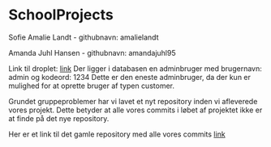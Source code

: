 # SchoolProjects

Sofie Amalie Landt - githubnavn: amalielandt

Amanda Juhl Hansen - githubnavn: amandajuhl95

Link til droplet: [link](http://157.230.97.134/CupCakeShop/)
Der ligger i databasen en adminbruger med brugernavn: admin og kodeord: 1234
Dette er den eneste adminbruger, da der kun er mulighed for at oprette bruger af typen customer. 

Grundet gruppeproblemer har vi lavet et nyt repository inden vi afleverede vores projekt. Dette betyder at alle vores commits i løbet af projektet ikke er at finde på det nye repository. 

Her er et link til det gamle repository med alle vores commits [link](https://github.com/drh89/SchoolProjects)


